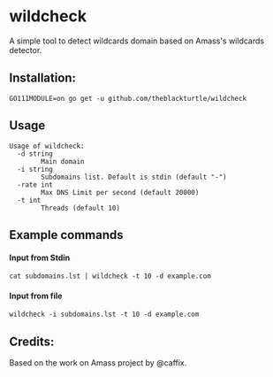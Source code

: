 # wildcheck

A simple tool to detect wildcards domain based on Amass's wildcards detector.

## Installation:

```
GO111MODULE=on go get -u github.com/theblackturtle/wildcheck
```

## Usage

```
Usage of wildcheck:
  -d string
        Main domain
  -i string
        Subdomains list. Default is stdin (default "-")
  -rate int
        Max DNS Limit per second (default 20000)
  -t int
        Threads (default 10)
```

## Example commands

#### Input from Stdin

```
cat subdomains.lst | wildcheck -t 10 -d example.com
```

#### Input from file

```
wildcheck -i subdomains.lst -t 10 -d example.com
```

## Credits:

Based on the work on Amass project by @caffix.

